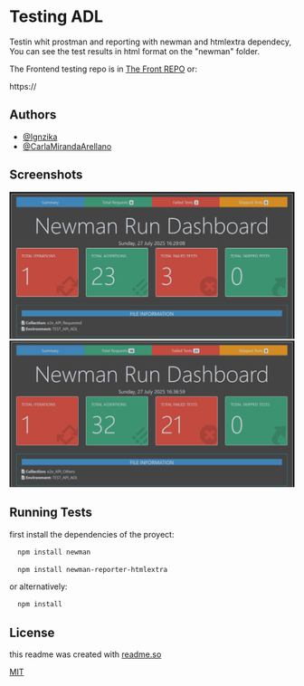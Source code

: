 
# Testing ADL

Testin whit prostman and reporting with newman and htmlextra dependecy,
You can see the test results in html format on the "newman" folder.

The Frontend testing repo is in 
[The Front REPO](https://)
or:

https://


## Authors

- [@Ignzika](https://github.com/Ignzika)
- [@CarlaMirandaArellano](https://github.com/CarlaMirandaArellano)


## Screenshots

![reporting required test](./assets/requested_test_run.png)
![reporting aditional test](./assets/others_test_run.png)



## Running Tests

first install the dependencies of the proyect:

```bash
  npm install newman
```

```bash
  npm install newman-reporter-htmlextra
```

or alternatively: 

```bash
  npm install
```


## License

this readme was created with [readme.so](https://readme.so/es)

[MIT](https://choosealicense.com/licenses/mit/)

